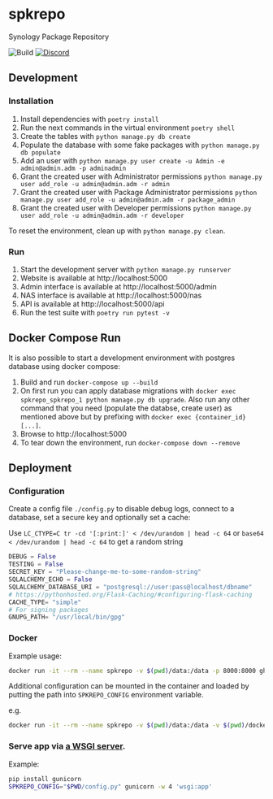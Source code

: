 # spkrepo
Synology Package Repository

![Build](https://img.shields.io/github/workflow/status/SynoCommunity/spkrepo/Build?style=for-the-badge)
[![Discord](https://img.shields.io/discord/732558169863225384?color=7289DA&label=Discord&logo=Discord&logoColor=white&style=for-the-badge)](https://discord.gg/nnN9fgE7EF)


## Development
### Installation
1. Install dependencies with `poetry install`
2. Run the next commands in the virtual environment `poetry shell`
3. Create the tables with `python manage.py db create`
4. Populate the database with some fake packages with `python manage.py db populate`
5. Add an user with `python manage.py user create -u Admin -e admin@admin.adm -p adminadmin`
6. Grant the created user with Administrator permissions `python manage.py user add_role -u admin@admin.adm -r admin`
7. Grant the created user with Package Administrator permissions `python manage.py user add_role -u admin@admin.adm -r package_admin`
8. Grant the created user with Developer permissions `python manage.py user add_role -u admin@admin.adm -r developer`

To reset the environment, clean up with `python manage.py clean`.

### Run
1. Start the development server with `python manage.py runserver`
2. Website is available at http://localhost:5000
3. Admin interface is available at http://localhost:5000/admin
4. NAS interface is available at http://localhost:5000/nas
5. API is available at http://localhost:5000/api
6. Run the test suite with `poetry run pytest -v`

## Docker Compose Run
It is also possible to start a development environment with postgres database
using docker compose:
1. Build and run `docker-compose up --build`
2. On first run you can apply database migrations with `docker exec spkrepo_spkrepo_1 python manage.py db upgrade`.
   Also run any other command that you need (populate the databse, create user) as mentioned above but by prefixing
   with `docker exec {container_id} [...]`.
3. Browse to http://localhost:5000
4. To tear down the environment, run `docker-compose down --remove`

## Deployment

### Configuration
Create a config file `./config.py` to disable debug logs, connect to a database, set a secure key and optionally set a cache:

Use `LC_CTYPE=C tr -cd '[:print:]' < /dev/urandom | head -c 64` or `base64 < /dev/urandom | head -c 64` to get a random string

```python
DEBUG = False
TESTING = False
SECRET_KEY = "Please-change-me-to-some-random-string"
SQLALCHEMY_ECHO = False
SQLALCHEMY_DATABASE_URI = "postgresql://user:pass@localhost/dbname"
# https://pythonhosted.org/Flask-Caching/#configuring-flask-caching
CACHE_TYPE= "simple"
# For signing packages
GNUPG_PATH= "/usr/local/bin/gpg"
```


### Docker
Example usage:

```bash
docker run -it --rm --name spkrepo -v $(pwd)/data:/data -p 8000:8000 ghcr.io/synocommunity/spkrepo
```

Additional configuration can be mounted in the container and loaded by putting
the path into `SPKREPO_CONFIG` environment variable.

e.g.
```bash
docker run -it --rm --name spkrepo -v $(pwd)/data:/data -v $(pwd)/docker-config.py:/docker-config.py -e SPKREPO_CONFIG=/docker-config.py -p 8000:8000 ghcr.io/synocommunity/spkrepo
```


### Serve app via [a WSGI server](https://flask.palletsprojects.com/en/1.1.x/deploying/).
Example:

```bash
pip install gunicorn
SPKREPO_CONFIG="$PWD/config.py" gunicorn -w 4 'wsgi:app'
```

